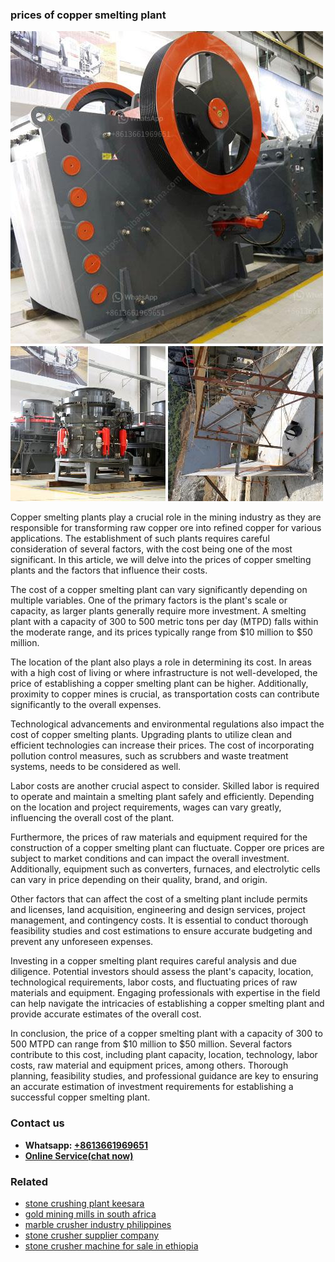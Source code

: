 <h3>prices of copper smelting plant</h3><img src='1703042336.jpg' alt=''><p>Copper smelting plants play a crucial role in the mining industry as they are responsible for transforming raw copper ore into refined copper for various applications. The establishment of such plants requires careful consideration of several factors, with the cost being one of the most significant. In this article, we will delve into the prices of copper smelting plants and the factors that influence their costs.</p><p>The cost of a copper smelting plant can vary significantly depending on multiple variables. One of the primary factors is the plant's scale or capacity, as larger plants generally require more investment. A smelting plant with a capacity of 300 to 500 metric tons per day (MTPD) falls within the moderate range, and its prices typically range from $10 million to $50 million.</p><p>The location of the plant also plays a role in determining its cost. In areas with a high cost of living or where infrastructure is not well-developed, the price of establishing a copper smelting plant can be higher. Additionally, proximity to copper mines is crucial, as transportation costs can contribute significantly to the overall expenses.</p><p>Technological advancements and environmental regulations also impact the cost of copper smelting plants. Upgrading plants to utilize clean and efficient technologies can increase their prices. The cost of incorporating pollution control measures, such as scrubbers and waste treatment systems, needs to be considered as well.</p><p>Labor costs are another crucial aspect to consider. Skilled labor is required to operate and maintain a smelting plant safely and efficiently. Depending on the location and project requirements, wages can vary greatly, influencing the overall cost of the plant.</p><p>Furthermore, the prices of raw materials and equipment required for the construction of a copper smelting plant can fluctuate. Copper ore prices are subject to market conditions and can impact the overall investment. Additionally, equipment such as converters, furnaces, and electrolytic cells can vary in price depending on their quality, brand, and origin.</p><p>Other factors that can affect the cost of a smelting plant include permits and licenses, land acquisition, engineering and design services, project management, and contingency costs. It is essential to conduct thorough feasibility studies and cost estimations to ensure accurate budgeting and prevent any unforeseen expenses.</p><p>Investing in a copper smelting plant requires careful analysis and due diligence. Potential investors should assess the plant's capacity, location, technological requirements, labor costs, and fluctuating prices of raw materials and equipment. Engaging professionals with expertise in the field can help navigate the intricacies of establishing a copper smelting plant and provide accurate estimates of the overall cost.</p><p>In conclusion, the price of a copper smelting plant with a capacity of 300 to 500 MTPD can range from $10 million to $50 million. Several factors contribute to this cost, including plant capacity, location, technology, labor costs, raw material and equipment prices, among others. Thorough planning, feasibility studies, and professional guidance are key to ensuring an accurate estimation of investment requirements for establishing a successful copper smelting plant.</p><h3>Contact us</h3><ul><li><strong>Whatsapp:&nbsp;<a href="https://wa.me/8613661969651">+8613661969651</a></strong></li><li><a href="https://swt.shibang-china.com/?git&amp;zhl&amp;prices of copper smelting plant"><strong>Online Service(chat now)</strong></a></li></ul><h3>Related</h3><ul><li><a href='stone crushing plant keesara.md'>stone crushing plant keesara</a></li><li><a href='gold mining mills in south africa.md'>gold mining mills in south africa</a></li><li><a href='marble crusher industry philippines.md'>marble crusher industry philippines</a></li><li><a href='stone crusher supplier company.md'>stone crusher supplier company</a></li><li><a href='stone crusher machine for sale in ethiopia.md'>stone crusher machine for sale in ethiopia</a></li></ul>